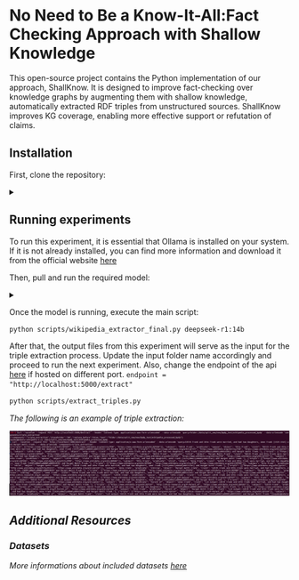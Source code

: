 # No Need to Be a Know-It-All:Fact Checking Approach with Shallow Knowledge
This open-source project contains the Python implementation of our approach, ShallKnow. It is designed to improve fact-checking over knowledge graphs by augmenting them with shallow knowledge, automatically extracted RDF triples from unstructured sources. ShallKnow improves KG coverage, enabling more effective support or refutation of claims. 

## Installation

First, clone the repository:
<details><summary> </summary>
 
```bash
git clone https://github.com/factcheckerr/ShallKnow.git
cd ShallKnow
python3 -m venv venv
source venv/bin/activate
pip install -r requirements.txt
```
or 

```bash
git clone https://github.com/factcheckerr/ShallKnow.git
cd ShallKnow
python -m venv venv
venv\Scripts\activate
pip install -r requirements.txt
```
</details>

## Running experiments

To run this experiment, it is essential that Ollama is installed on your system. If it is not already installed, you can find more information and download it from the official website [here](https://ollama.com/download)

Then, pull and run the required model:
<details><summary> </summary>

```bash
ollama pull deepseek-r1:14b
ollama run deepseek-r1:14b
```
</details>

Once the model is running, execute the main script:

```bash
python scripts/wikipedia_extractor_final.py deepseek-r1:14b
```

After that, the output files from this experiment will serve as the input for the triple extraction process. Update the input folder name accordingly and proceed to run the next experiment.
Also, change the endpoint of the api [here](https://github.com/factcheckerr/ShallKnow/blob/main/scripts/extract_triples.py) if hosted on different port. `endpoint = "http://localhost:5000/extract"`


```bash
python scripts/extract_triples.py
```

<i>The following is an example of triple extraction:<i>


![Overview](utils/triples_extraction.png)



## Additional Resources

### Datasets

More informations about included datasets [here](https://zenodo.org/records/15390036)







